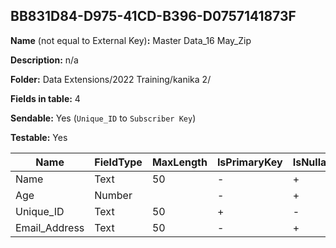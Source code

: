 ## BB831D84-D975-41CD-B396-D0757141873F

**Name** (not equal to External Key)**:** Master Data_16 May_Zip

**Description:** n/a

**Folder:** Data Extensions/2022 Training/kanika 2/

**Fields in table:** 4

**Sendable:** Yes (`Unique_ID` to `Subscriber Key`)

**Testable:** Yes

| Name | FieldType | MaxLength | IsPrimaryKey | IsNullable | DefaultValue |
| --- | --- | --- | --- | --- | --- |
| Name | Text | 50 | - | + |  |
| Age | Number |  | - | + |  |
| Unique_ID | Text | 50 | + | - |  |
| Email_Address | Text | 50 | - | + |  |
